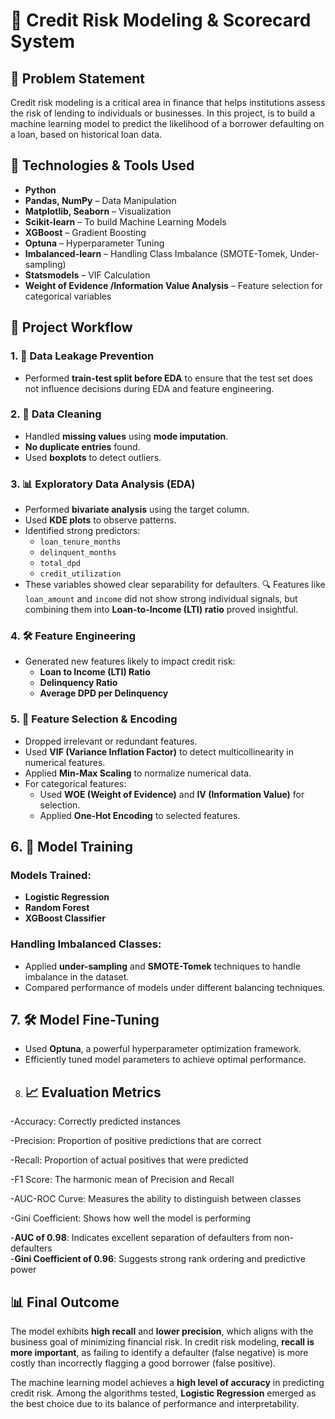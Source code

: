 # 🏦 Credit Risk Modeling & Scorecard System

## 📌 Problem Statement

Credit risk modeling is a critical area in finance that helps institutions assess the risk of lending to individuals or businesses. In this project, is to build a machine learning model to predict the likelihood of a borrower defaulting on a loan, based on historical loan data.

## 🧰 Technologies & Tools Used

- **Python**
- **Pandas, NumPy** – Data Manipulation
- **Matplotlib, Seaborn** – Visualization
- **Scikit-learn** –  To build Machine Learning Models
- **XGBoost** – Gradient Boosting 
- **Optuna** – Hyperparameter Tuning
- **Imbalanced-learn** – Handling Class Imbalance (SMOTE-Tomek, Under-sampling)
- **Statsmodels** – VIF Calculation
- **Weight of Evidence /Information Value  Analysis** – Feature selection for categorical variables

## 🧪 Project Workflow

### 1. 🧼 Data Leakage Prevention
- Performed **train-test split before EDA** to ensure that the test set does not influence decisions during EDA and feature engineering.

### 2. 🧹 Data Cleaning
- Handled **missing values** using **mode imputation**.
- **No duplicate entries** found.
- Used **boxplots** to detect outliers.

### 3. 📊 Exploratory Data Analysis (EDA)
- Performed **bivariate analysis** using the target column.
- Used **KDE plots** to observe patterns.
- Identified strong predictors:
  - `loan_tenure_months`
  - `delinquent_months`
  - `total_dpd`
  - `credit_utilization`
- These variables showed clear separability for defaulters.
🔍 Features like `loan_amount` and `income` did not show strong individual signals, but combining them into **Loan-to-Income (LTI) ratio** proved insightful.

### 4. 🛠️ Feature Engineering
- Generated new features likely to impact credit risk:
  - **Loan to Income (LTI) Ratio**
  - **Delinquency Ratio**
  - **Average DPD per Delinquency**

### 5. 🎯 Feature Selection & Encoding
- Dropped irrelevant or redundant features.
- Used **VIF (Variance Inflation Factor)** to detect multicollinearity in numerical features.
- Applied **Min-Max Scaling** to normalize numerical data.
- For categorical features:
  - Used **WOE (Weight of Evidence)** and **IV (Information Value)** for selection.
  - Applied **One-Hot Encoding** to selected features.
 
## 6. 🤖 Model Training

### Models Trained:
- **Logistic Regression**
- **Random Forest**
- **XGBoost Classifier**

### Handling Imbalanced Classes:
- Applied **under-sampling** and **SMOTE-Tomek** techniques to handle imbalance in the dataset.
- Compared performance of models under different balancing techniques.


## 7. 🛠️ Model Fine-Tuning

- Used **Optuna**, a powerful hyperparameter optimization framework.
- Efficiently tuned model parameters to achieve optimal performance.

8. ## 📈 Evaluation Metrics

-Accuracy: Correctly predicted instances

-Precision: Proportion of positive predictions that are correct

-Recall: Proportion of actual positives that were predicted

-F1 Score: The harmonic mean of Precision and Recall

-AUC-ROC Curve: Measures the ability to distinguish between classes

-Gini Coefficient: Shows how well the model is performing 

 -**AUC of 0.98**: Indicates excellent separation of defaulters from non-defaulters  
-**Gini Coefficient of 0.96**: Suggests strong rank ordering and predictive power

## 📊 Final Outcome
The model exhibits **high recall** and **lower precision**, which aligns with the business goal of minimizing financial risk. In credit risk modeling, **recall is more important**, as failing to identify a defaulter (false negative) is more costly than incorrectly flagging a good borrower (false positive).

The machine learning model achieves a **high level of accuracy**  in predicting credit risk. Among the algorithms tested, **Logistic Regression** emerged as the best choice due to its balance of performance and interpretability.

